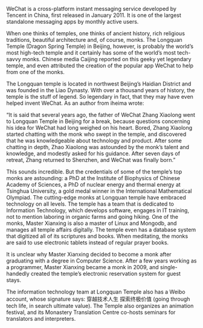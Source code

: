 WeChat is a cross-platform instant messaging service developed by Tencent in China, first released in January 2011. It is one of the largest standalone messaging apps by monthly active users.

When one thinks of temples, one thinks of ancient history, rich religious traditions, beautiful architecture and, of course, monks. The Longquan Temple (Dragon Spring Temple) in Beijing, however, is probably the world’s most high-tech temple and it certainly has some of the world’s most tech-savvy monks. Chinese media Caijing reported on this geeky yet legendary temple, and even attributed the creation of the popular app WeChat to help from one of the monks.

The Longquan temple is located in northwest Beijing’s Haidian District and was founded in the Liao Dynasty. With over a thousand years of history, the temple is the stuff of legend. So legendary in fact, that they may have even helped invent WeChat. As an author from iheima wrote:

“It is said that several years ago, the father of WeChat Zhang Xiaolong went to Longquan Temple in Beijing for a break, because questions concerning his idea for WeChat had long weighed on his heart. Bored, Zhang Xiaolong started chatting with the monk who swept in the temple, and discovered that he was knowledgeable about technology and product. After some chatting in depth, Zhao Xiaolong was astounded by the monk’s talent and knowledge, and modestly asked for his guidance. After seven days of retreat, Zhang returned to Shenzhen, and WeChat was finally born.”

This sounds incredible. But the credentials of some of the temple’s top monks are astounding: a PhD at the Institute of Biophysics of Chinese Academy of Sciences, a PhD of nuclear energy and thermal energy at Tsinghua University, a gold medal winner in the International Mathematical Olympiad. The cutting-edge monks at Longquan temple have embraced technology on all levels. The temple has a team that is dedicated to Information Technology, which develops software, engages in IT training, not to mention laboring in organic farms and going hiking. One of the monks, Master Xianxing is also a master of Linux and Mongodb, and manages all temple affairs digitally. The temple even has a database system that digitized all of its scriptures and books. When meditating, the monks are said to use electronic tablets instead of regular prayer books.

It is unclear why Master Xianxing decided to become a monk after graduating with a degree in Computer Science. After a few years working as a programmer, Master Xianxing became a monk in 2009, and single-handedly created the temple’s electronic reservation system for guest stays.

The information technology team at Longquan Temple also has a Weibo account, whose signature says: 穿越技术人生 探索终极价值 (going through tech life, in search ultimate value). The Temple also organizes an animation festival, and its Monastery Translation Centre co-hosts seminars for translators and interpreters.

